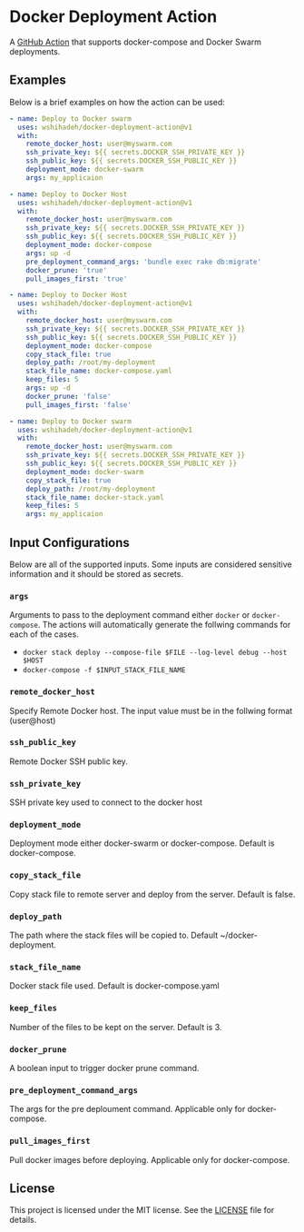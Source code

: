 # Docker Deployment Action

A [GitHub Action](https://github.com/marketplace/actions/docker-deployment) that supports docker-compose and Docker Swarm deployments.

## Examples

Below is a brief examples on how the action can be used:

```yaml tab="Swarm"
- name: Deploy to Docker swarm
  uses: wshihadeh/docker-deployment-action@v1
  with:
    remote_docker_host: user@myswarm.com
    ssh_private_key: ${{ secrets.DOCKER_SSH_PRIVATE_KEY }}
    ssh_public_key: ${{ secrets.DOCKER_SSH_PUBLIC_KEY }}
    deployment_mode: docker-swarm
    args: my_applicaion
```

```yaml tab="Compose"
- name: Deploy to Docker Host
  uses: wshihadeh/docker-deployment-action@v1
  with:
    remote_docker_host: user@myswarm.com
    ssh_private_key: ${{ secrets.DOCKER_SSH_PRIVATE_KEY }}
    ssh_public_key: ${{ secrets.DOCKER_SSH_PUBLIC_KEY }}
    deployment_mode: docker-compose
    args: up -d
    pre_deployment_command_args: 'bundle exec rake db:migrate'
    docker_prune: 'true'
    pull_images_first: 'true'
```

```yaml tab="Compose with copy"
- name: Deploy to Docker Host
  uses: wshihadeh/docker-deployment-action@v1
  with:
    remote_docker_host: user@myswarm.com
    ssh_private_key: ${{ secrets.DOCKER_SSH_PRIVATE_KEY }}
    ssh_public_key: ${{ secrets.DOCKER_SSH_PUBLIC_KEY }}
    deployment_mode: docker-compose
    copy_stack_file: true
    deploy_path: /root/my-deployment
    stack_file_name: docker-compose.yaml
    keep_files: 5
    args: up -d
    docker_prune: 'false'
    pull_images_first: 'false'
```

```yaml tab="Swarm with copy"
- name: Deploy to Docker swarm
  uses: wshihadeh/docker-deployment-action@v1
  with:
    remote_docker_host: user@myswarm.com
    ssh_private_key: ${{ secrets.DOCKER_SSH_PRIVATE_KEY }}
    ssh_public_key: ${{ secrets.DOCKER_SSH_PUBLIC_KEY }}
    deployment_mode: docker-swarm
    copy_stack_file: true
    deploy_path: /root/my-deployment
    stack_file_name: docker-stack.yaml
    keep_files: 5
    args: my_applicaion
```

## Input Configurations

Below are all of the supported inputs. Some inputs are considered sensitive information and it should be stored as secrets.

### `args`

Arguments to pass to the deployment command either  `docker`  or `docker-compose`. The actions will automatically generate the follwing commands for each of the cases.

- `docker stack deploy --compose-file $FILE --log-level debug --host $HOST`
- `docker-compose -f $INPUT_STACK_FILE_NAME`

### `remote_docker_host`

Specify Remote Docker host. The input value must be in the follwing format (user@host)

### `ssh_public_key`

Remote Docker SSH public key.

### `ssh_private_key`

SSH private key used to connect to the docker host

### `deployment_mode`

Deployment mode either docker-swarm or docker-compose. Default is docker-compose.

### `copy_stack_file`

Copy stack file to remote server and deploy from the server. Default is false.

### `deploy_path`

The path where the stack files will be copied to. Default ~/docker-deployment.

### `stack_file_name`

Docker stack file used. Default is docker-compose.yaml

### `keep_files`

Number of the files to be kept on the server. Default is 3.

### `docker_prune`

A boolean input to trigger docker prune command.

### `pre_deployment_command_args`

The args for the pre deploument command. Applicable only for docker-compose.

### `pull_images_first`

Pull docker images before deploying. Applicable only for docker-compose.

## License

This project is licensed under the MIT license. See the [LICENSE](LICENSE) file for details.
